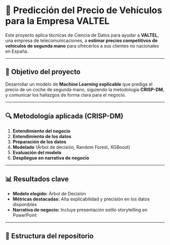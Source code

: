 # 🚗 Predicción del Precio de Vehículos para la Empresa VALTEL

Este proyecto aplica técnicas de Ciencia de Datos para ayudar a **VALTEL**, una empresa de telecomunicaciones, a **estimar precios competitivos de vehículos de segunda mano** para ofrecerlos a sus clientes no nacionales en España.

---

## 🧠 Objetivo del proyecto

Desarrollar un modelo de **Machine Learning explicable** que prediga el precio de un coche de segunda mano, siguiendo la metodología **CRISP-DM**, y comunicar los hallazgos de forma clara para el negocio.

---

## 🔍 Metodología aplicada (CRISP-DM)

1. **Entendimiento del negocio**  
2. **Entendimiento de los datos**  
3. **Preparación de los datos**  
4. **Modelado** (Árbol de decisión, Random Forest, XGBoost)  
5. **Evaluación del modelo**  
6. **Despliegue en narrativa de negocio**

---

## 📊 Resultados clave

- **Modelo elegido:** Árbol de Decisión  
- **Métricas destacadas:** Alta explicabilidad y precisión en los datos disponibles  
- **Narrativa de negocio:** Incluye presentación estilo storytelling en PowerPoint

---

## 📁 Estructura del repositorio

